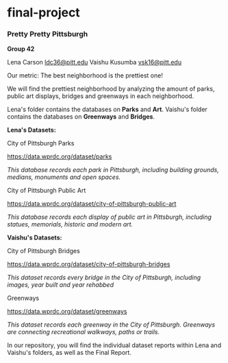 # final-project
### Pretty Pretty Pittsburgh

**Group 42**

Lena Carson ldc36@pitt.edu
Vaishu Kusumba vsk16@pitt.edu

Our metric: The best neighborhood is the prettiest one!

We will find the prettiest neighborhood by analyzing the amount of parks, public art displays, bridges and greenways in each neighborhood.

Lena's folder contains the databases on **Parks** and **Art**. Vaishu's folder contains the databases on **Greenways** and **Bridges**.

**Lena's Datasets:**

City of Pittsburgh Parks

https://data.wprdc.org/dataset/parks

*This database records each park in Pittsburgh, including building grounds, medians, monuments and open spaces.*

City of Pittsburgh Public Art

https://data.wprdc.org/dataset/city-of-pittsburgh-public-art

*This database records each display of public art in Pittsburgh, including statues, memorials, historic and modern art.*

**Vaishu's Datasets:**

City of Pittsburgh Bridges

https://data.wprdc.org/dataset/city-of-pittsburgh-bridges

*This dataset records every bridge in the City of Pittsburgh, including images, year built and year rehabbed*

Greenways

https://data.wprdc.org/dataset/greenways

*This dataset records each greenway in the City of Pittsburgh. Greenways are connecting recreational walkways, paths or trails.*

In our repository, you will find the individual dataset reports within Lena and Vaishu's folders, as well as the Final Report.


